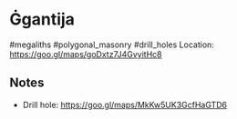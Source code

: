 # Ġgantija
#megaliths #polygonal_masonry #drill_holes
Location: https://goo.gl/maps/goDxtz7J4GvyitHc8

## Notes
* Drill hole: https://goo.gl/maps/MkKw5UK3GcfHaGTD6